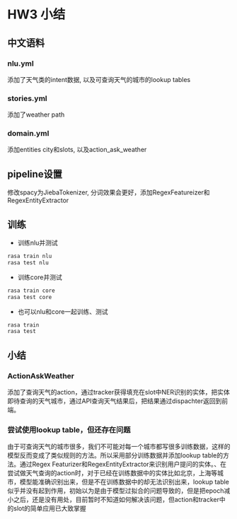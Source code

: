 # HW3 小结

## 中文语料

### nlu.yml
添加了天气类的intent数据, 以及可查询天气的城市的lookup tables
### stories.yml
添加了weather path
### domain.yml
添加entities city和slots, 以及action_ask_weather

## pipeline设置
修改spacy为JiebaTokenizer, 分词效果会更好，添加RegexFeatureizer和RegexEntityExtractor

## 训练
* 训练nlu并测试
```bash
rasa train nlu
rasa test nlu
```
* 训练core并测试
```bash
rasa train core
rasa test core
```
* 也可以nlu和core一起训练、测试
```bash
rasa train
rasa test
```

## 小结

### ActionAskWeather
添加了查询天气的action，通过tracker获得填充在slot中NER识别的实体，把实体即待查询的天气城市，通过API查询天气结果后，把结果通过dispachter返回到前端。
### 尝试使用lookup table，但还存在问题
由于可查询天气的城市很多，我们不可能对每一个城市都写很多训练数据，这样的模型反而变成了类似规则的方法。所以采用部分训练数据并添加lookup table的方法。通过Regex Featurizer和RegexEntityExtractor来识别用户提问的实体。、在尝试做天气查询的action时，对于已经在训练数据中的实体比如北京，上海等城市，模型能准确识别出来，但是不在训练数据中的却无法识别出来，lookup table似乎并没有起到作用，初始以为是由于模型过拟合的问题导致的，但是把epoch减小之后，还是没有用处，目前暂时不知道如何解决该问题，但action和tracker中的slot的简单应用已大致掌握


